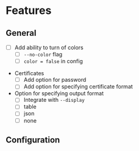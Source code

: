 # Features

## General
- [ ] Add ability to turn of colors
  - [ ] `--no-color` flag
  - [ ] `color = false` in config
- Certificates
  - [ ] Add option for password
  - [ ] Add option for specifying certificate format
- Option for specifying output format
  - [ ] Integrate with `--display`
  - [ ] table
  - [ ] json
  - [ ] none

## Configuration

